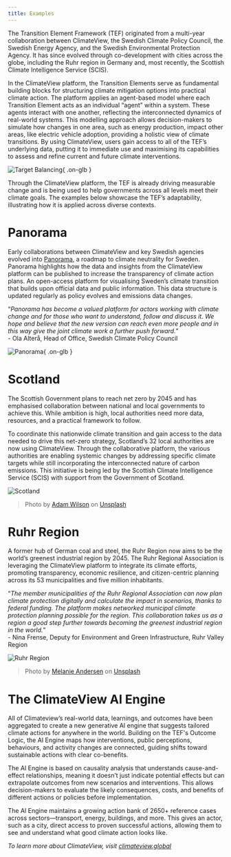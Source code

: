 ```yaml
---
title: Examples
---
```


The Transition Element Framework (TEF) originated from a multi-year collaboration between ClimateView, the Swedish Climate Policy Council, the Swedish Energy Agency, and the Swedish Environmental Protection Agency. It has since evolved through co-development with cities across the globe, including the Ruhr region in Germany and, most recently, the Scottish Climate Intelligence Service (SCIS).

In the ClimateView platform, the Transition Elements serve as fundamental building blocks for structuring climate mitigation options into practical climate action. The platform applies an agent-based model where each Transition Element acts as an individual “agent” within a system. These agents interact with one another, reflecting the interconnected dynamics of real-world systems. This modelling approach allows decision-makers to simulate how changes in one area, such as energy production, impact other areas, like electric vehicle adoption, providing a holistic view of climate transitions. By using ClimateView, users gain access to all of the TEF’s underlying data, putting it to immediate use and maximising its capabilities to assess and refine current and future climate interventions. 

![Target Balancing](/images/examples/Target-Balancing-Screenshot-Lower.png){  .on-glb }

Through the ClimateView platform, the TEF is already driving measurable change and is being used to help governments across all levels meet their climate goals. The examples below showcase the TEF’s adaptability, illustrating how it is applied across diverse contexts.

# Panorama

Early collaborations between ClimateView and key Swedish agencies evolved into [Panorama](https://panorama-sweden.com/), a roadmap to climate neutrality for Sweden. Panorama highlights how the data and insights from the ClimateView platform can be published to increase the transparency of climate action plans. An open-access platform for visualising Sweden’s climate transition that builds upon official data and public information. This data structure is updated regularly as policy evolves and emissions data changes.

“*Panorama has become a valued platform for actors working with climate change and for those who want to understand, follow and discuss it. We hope and believe that the new version can reach even more people and in this way give the joint climate work a further push forward.*”  
\- Ola Alterå, Head of Office, Swedish Climate Policy Council

![Panorama](/images/examples/Panorama-Screenshot-Lower.png){  .on-glb }


# Scotland

The Scottish Government plans to reach net zero by 2045 and has emphasised collaboration between national and local governments to achieve this. While ambition is high, local authorities need more data, resources, and a practical framework to follow.

To coordinate this nationwide climate transition and gain access to the data needed to drive this net-zero strategy, Scotland’s 32 local authorities are now using ClimateView. Through the collaborative platform, the various authorities are enabling systemic changes by addressing specific climate targets while still incorporating the interconnected nature of carbon emissions. This initiative is being led by the Scottish Climate Intelligence Service (SCIS) with support from the Government of Scotland. 

![Scotland](/images/examples/Scotland-example.jpg)
> Photo by [Adam Wilson](https://unsplash.com/@fourcolourblack?utm_content=creditCopyText&utm_medium=referral&utm_source=unsplash) on [Unsplash](https://unsplash.com/photos/calton-hill-edinburgh-united-kingdom-ktDODr-3tvY?utm_content=creditCopyText&utm_medium=referral&utm_source=unsplash)

# Ruhr Region

A former hub of German coal and steel, the Ruhr Region now aims to be the world’s greenest industrial region by 2045\. The Ruhr Regional Association is leveraging the ClimateView platform to integrate its climate efforts, promoting transparency, economic resilience, and citizen-centric planning across its 53 municipalities and five million inhabitants.

“*The member municipalities of the Ruhr Regional Association can now plan climate protection digitally and calculate the impact in scenarios, thanks to federal funding. The platform makes networked municipal climate protection planning possible for the region. This collaboration takes us as a region a good step further towards becoming the greenest industrial region in the world.*”  
\- Nina Frense, Deputy for Environment and Green Infrastructure, Ruhr Valley Region

![Ruhr Region](/images/examples/Ruhr-example.jpg)
> Photo by [Melanie Andersen](https://unsplash.com/@frolleinandersen?utm_content=creditCopyText&utm_medium=referral&utm_source=unsplash) on [Unsplash](https://unsplash.com/photos/a-body-of-water-with-buildings-in-the-background-E4h0quHvXs4?utm_content=creditCopyText&utm_medium=referral&utm_source=unsplash)

# The ClimateView AI Engine

All of Climateview’s real-world data, learnings, and outcomes have been aggregated to create a new generative AI engine that suggests tailored climate actions for anywhere in the world. Building on the TEF's Outcome Logic, the AI Engine maps how interventions, public perceptions, behaviours, and activity changes are connected, guiding shifts toward sustainable actions with clear co-benefits.

The AI Engine is based on causality analysis that understands cause-and-effect relationships, meaning it doesn’t just indicate potential effects but can extrapolate outcomes from new scenarios and interventions. This allows decision-makers to evaluate the likely consequences, costs, and benefits of different actions or policies before implementation.

The AI Engine maintains a growing action bank of 2650+ reference cases across sectors—transport, energy, buildings, and more. This gives an actor, such as a city, direct access to proven successful actions, allowing them to see and understand what good climate action looks like.

*To learn more about ClimateView, visit [climateview.global](https://www.climateview.global/)*



